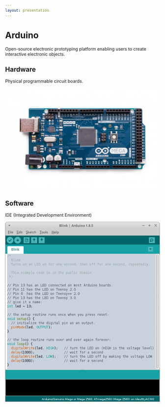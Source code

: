 ```yaml
---
layout: presentation
---
```


# [](#header-1)Arduino

Open-source electronic prototyping platform enabling users to create interactive electronic objects.

## [](#header-2)Hardware

Physical programmable circuit boards.

![](assets/img/mega.png)

## [](#header-2)Software

IDE (Integrated Development Environment)

[![](assets/img/ide.png)](arduino-simplifies)
